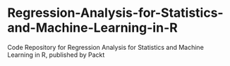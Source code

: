 


# Regression-Analysis-for-Statistics-and-Machine-Learning-in-R
Code Repository for Regression Analysis for Statistics and Machine Learning in R, published by Packt
